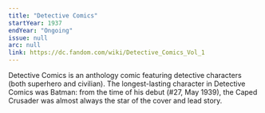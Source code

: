 ```yaml
---
title: "Detective Comics"
startYear: 1937
endYear: "Ongoing"
issue: null
arc: null
link: https://dc.fandom.com/wiki/Detective_Comics_Vol_1
---
```


Detective Comics is an anthology comic featuring detective characters (both superhero and civilian). The longest-lasting character in Detective Comics was Batman: from the time of his debut (#27, May 1939), the Caped Crusader was almost always the star of the cover and lead story.
